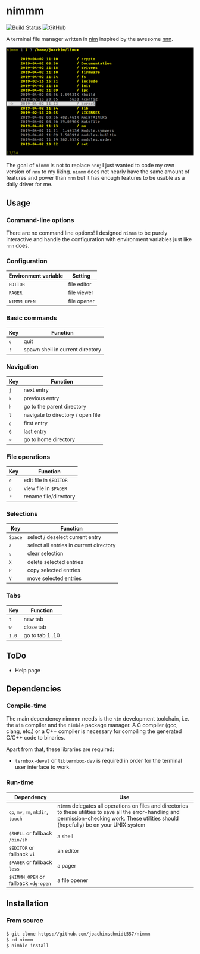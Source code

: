 # nimmm

[![Build Status](https://travis-ci.org/joachimschmidt557/nimmm.svg?branch=master)](https://travis-ci.org/joachimschmidt557/nimmm)
![GitHub](https://img.shields.io/github/license/joachimschmidt557/nimmm.svg)

A terminal file manager written in [nim](https://nim-lang.org/)
inspired by the awesome [nnn](https://github.com/jarun/nnn). 

![screenshot of nimmm](screenshot.png "nimmm in action")

The goal of `nimmm` is not to replace `nnn`; I just
wanted to code my own version of `nnn` to my liking.
`nimmm` does not nearly have the same amount of features
and power than `nnn` but it has enough features to be
usable as a daily driver for me.

## Usage

### Command-line options

There are no command line options! I designed `nimmm`
to be purely interactive and handle the configuration
with environment variables just like `nnn` does.

### Configuration

| Environment variable | Setting |
| --- | --- |
| `EDITOR` | file editor |
| `PAGER` | file viewer |
| `NIMMM_OPEN` | file opener |

### Basic commands

| Key | Function |
| --- | --- |
| `q` | quit |
| `!` | spawn shell in current directory |

### Navigation

| Key | Function |
| --- | --- |
| `j` | next entry |
| `k` | previous entry |
| `h` | go to the parent directory |
| `l` | navigate to directory / open file |
| `g` | first entry |
| `G` | last entry |
| `~` | go to home directory |

### File operations

| Key | Function |
| --- | --- |
| `e` | edit file in `$EDITOR` |
| `p` | view file in `$PAGER` |
| `r` | rename file/directory |

### Selections

| Key | Function |
| --- | --- |
| `Space` | select / deselect current entry |
| `a` | select all entries in current directory |
| `s` | clear selection |
| `X` | delete selected entries |
| `P` | copy selected entries |
| `V` | move selected entries |

### Tabs

| Key | Function |
| --- | --- |
| `t` | new tab |
| `w` | close tab |
| `1`..`0` | go to tab 1..10 |

## ToDo

* Help page

## Dependencies

### Compile-time

The main dependency nimmm needs is the `nim` development
toolchain, i.e. the `nim` compiler and the `nimble`
package manager. A C compiler (gcc, clang, etc.) or
a C++ compiler is necessary for compiling the generated
C/C++ code to binaries.

Apart from that, these libraries are required:

* `termbox-devel` or `libtermbox-dev` is required in order
for the terminal user interface to work.

### Run-time

| Dependency | Use |
| --- | --- |
| `cp`, `mv`, `rm`, `mkdir`, `touch` | `nimmm` delegates all operations on files and directories to these utilities to save all the error-handling and permission-checking work. These utilities should (hopefully) be on your UNIX system |
| `$SHELL` or fallback `/bin/sh` | a shell |
| `$EDITOR` or fallback `vi` | an editor |
| `$PAGER` or fallback `less` | a pager |
| `$NIMMM_OPEN` or fallback `xdg-open` | a file opener |

## Installation

### From source

    $ git clone https://github.com/joachimschmidt557/nimmm
    $ cd nimmm
    $ nimble install
